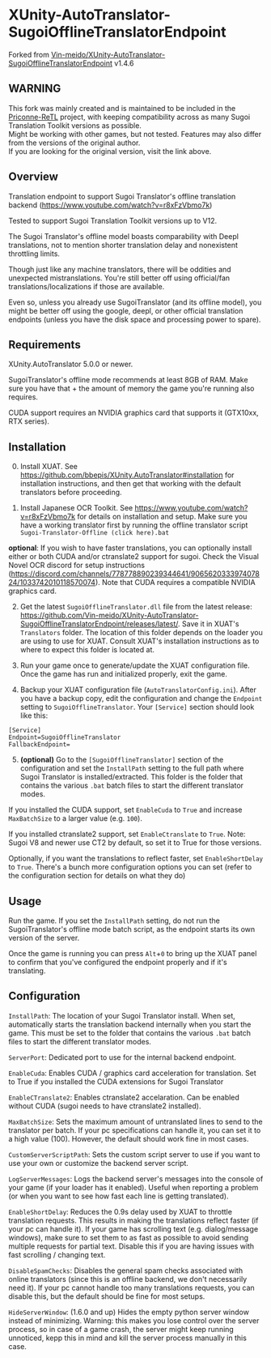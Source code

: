 # XUnity-AutoTranslator-SugoiOfflineTranslatorEndpoint

Forked from [Vin-meido/XUnity-AutoTranslator-SugoiOfflineTranslatorEndpoint](https://github.com/Vin-meido/XUnity-AutoTranslator-SugoiOfflineTranslatorEndpoint) v1.4.6

## WARNING
This fork was mainly created and is maintained to be included in the [Priconne-ReTL](https://github.com/ImaterialC/PriconneRe-TL) project, with keeping compatibility across as many Sugoi Translation Toolkit versions as possible.  
Might be working with other games, but not tested. Features may also differ from the versions of the original author.  
If you are looking for the original version, visit the link above.

## Overview

Translation endpoint to support Sugoi Translator's offline translation backend (https://www.youtube.com/watch?v=r8xFzVbmo7k)

Tested to support Sugoi Translation Toolkit versions up to V12.

The Sugoi Translator's offline model boasts comparability with Deepl translations, not to mention shorter translation delay and nonexistent throttling limits.

Though just like any machine translators, there will be oddities and unexpected mistranslations. You're still better off using official/fan translations/localizations if those are available.

Even so, unless you already use SugoiTranslator (and its offline model), you might be better off using the google, deepl, or other official translation endpoints (unless you have the disk space and processing power to spare).


## Requirements

XUnity.AutoTranslator 5.0.0 or newer.

SugoiTranslator's offline mode recommends at least 8GB of RAM. Make sure you have that + the amount of memory the game you're running also requires.

CUDA support requires an NVIDIA graphics card that supports it (GTX10xx, RTX series).


## Installation

0. Install XUAT. See https://github.com/bbepis/XUnity.AutoTranslator#installation for installation instructions, and then get that working with the default translators before proceeding.

1. Install Japanese OCR Toolkit. See https://www.youtube.com/watch?v=r8xFzVbmo7k for details on installation and setup. Make sure you have a working translator first by running the offline translator script `Sugoi-Translator-Offline (click here).bat`

**optional**: If you wish to have faster translations, you can optionally install either or both CUDA and/or ctranslate2 support for sugoi. Check the Visual Novel OCR discord for setup instructions (https://discord.com/channels/778778890239344641/906562033397407824/1033742010118570074). Note that CUDA requires a compatible NVIDIA graphics card.

2. Get the latest `SugoiOfflineTranslator.dll` file from the latest release: https://github.com/Vin-meido/XUnity-AutoTranslator-SugoiOfflineTranslatorEndpoint/releases/latest/. Save it in XUAT's `Translators` folder. The location of this folder depends on the loader you are using to use for XUAT. Consult XUAT's installation instructions as to where to expect this folder is located at.

3. Run your game once to generate/update the XUAT configuration file. Once the game has run and initialized properly, exit the game.

4. Backup your XUAT configuration file (`AutoTranslatorConfig.ini`). After you have a backup copy, edit the configuration and change the `Endpoint` setting to `SugoiOfflineTranslator`.  Your `[Service]` section should look like this:
```
[Service]
Endpoint=SugoiOfflineTranslator
FallbackEndpoint=
```

5. **(optional)** Go to the `[SugoiOfflineTranslator]` section of the configuration and set the `InstallPath` setting to the full path where Sugoi Translator is installed/extracted.  This folder is the folder that contains the various `.bat` batch files to start the different translator modes.

If you installed the CUDA support, set `EnableCuda` to `True` and increase `MaxBatchSize` to a larger value (e.g. `100`).

If you installed ctranslate2 support, set `EnableCtranslate` to `True`. Note: Sugoi V8 and newer use CT2 by default, so set it to True for those versions.

Optionally, if you want the translations to reflect faster, set `EnableShortDelay` to `True`. There's a bunch more configuration options you can set (refer to the configuration section for details on what they do)


## Usage

Run the game. If you set the `InstallPath` setting, do not run the SugoiTranslator's offline mode batch script, as the endpoint starts its own version of the server.

Once the game is running you can press `Alt`+`0` to bring up the XUAT panel to confirm that you've configured the endpoint properly and if it's translating.

## Configuration

`InstallPath`: The location of your Sugoi Translator install. When set, automatically starts the translation backend internally when you start the game. This must be set to the folder that contains the various `.bat` batch files to start the different translator modes.

`ServerPort`: Dedicated port to use for the internal backend endpoint.

`EnableCuda`: Enables CUDA / graphics card acceleration for translation. Set to True if you installed the CUDA extensions for Sugoi Translator

`EnableCTranslate2`: Enables ctranslate2 accelaration. Can be enabled without CUDA (sugoi needs to have ctranslate2 installed).

`MaxBatchSize`: Sets the maximum amount of untranslated lines to send to the translator per batch. If your pc specifications can handle it, you can set it to a high value (100). However, the default should work fine in most cases.

`CustomServerScriptPath`: Sets the custom script server to use if you want to use your own or customize the backend server script.

`LogServerMessages`: Logs the backend server's messages into the console of your game (if your loader has it enabled). Useful when reporting a problem (or when you want to see how fast each line is getting translated).

`EnableShortDelay`: Reduces the 0.9s delay used by XUAT to throttle translation requests. This results in making the translations reflect faster (if your pc can handle it). If your game has scrolling text (e.g. dialog/message windows), make sure to set them to as fast as possible to avoid sending multiple requests for partial text. Disable this if you are having issues with fast scrolling / changing text.

`DisableSpamChecks`: Disables the general spam checks associated with online translators (since this is an offline backend, we don't necessarily need it). If your pc cannot handle too many translations requests, you can disable this, but the default should be fine for most setups.

`HideServerWindow`: (1.6.0 and up) Hides the empty python server window instead of minimizing. Warning: this makes you lose control over the server process, so in case of a game crash, the server might keep running unnoticed, kepp this in mind and kill the server process manually in this case.
